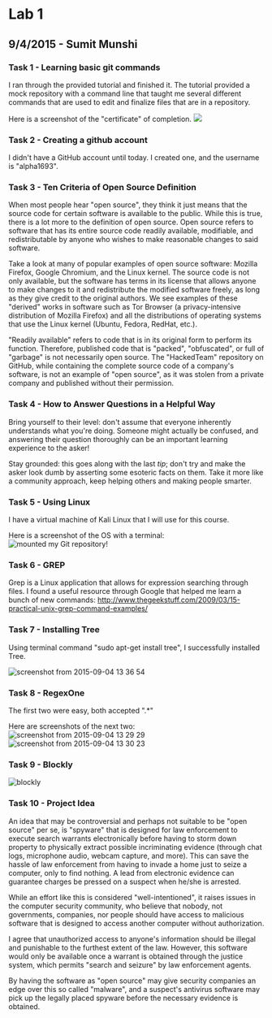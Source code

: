 # Lab 1
## 9/4/2015 - Sumit Munshi

### Task 1 - Learning basic git commands
I ran through the provided tutorial and finished it.  The tutorial provided a mock repository with a command line that taught me several different commands that are used to edit and finalize files that are in a repository.

Here is a screenshot of the "certificate" of completion.
![](https://cloud.githubusercontent.com/assets/14128808/9688971/9ba22df0-5300-11e5-8d06-1c97bb3c5539.png)

### Task 2 - Creating a github account
I didn't have a GitHub account until today.  I created one, and the username is "alpha1693".

### Task 3 - Ten Criteria of Open Source Definition
When most people hear "open source", they think it just means that the source code for certain software is available to the public.  While this is true, there is a lot more to the definition of open source.  Open source refers to software that has its entire source code readily available, modifiable, and redistributable by anyone who wishes to make reasonable changes to said software. 

Take a look at many of popular examples of open source software: Mozilla Firefox, Google Chromium, and the Linux kernel.  The source code is not only available, but the software has terms in its license that allows anyone to make changes to it and redistribute the modified software freely, as long as they give credit to the original authors.  We see examples of these "derived" works in software such as Tor Browser (a privacy-intensive distribution of Mozilla Firefox) and all the distributions of operating systems that use the Linux kernel (Ubuntu, Fedora, RedHat, etc.).

"Readily available" refers to code that is in its original form to perform its function.  Therefore, published code that is "packed", "obfuscated", or full of "garbage" is not necessarily open source.
The "HackedTeam" repository on GitHub, while containing the complete source code of a company's software, is not an example of "open source", as it was stolen from a private company and published without their permission.

### Task 4 - How to Answer Questions in a Helpful Way
Bring yourself to their level: don't assume that everyone inherently understands what you're doing.  Someone might actually be confused, and answering their question thoroughly can be an important learning experience to the asker!

Stay grounded: this goes along with the last *tip*; don't try and make the asker look dumb by asserting some esoteric facts on them.  Take it more like a community approach, keep helping others and making people smarter.

### Task 5 - Using Linux
I have a virtual machine of Kali Linux that I will use for this course.

Here is a screenshot of the OS with a terminal:
![mounted my Git repository!](https://cloud.githubusercontent.com/assets/14128808/9690059/2485569a-5308-11e5-9d96-eead2d71bf65.png)

### Task 6 - GREP
Grep is a Linux application that allows for expression searching through files.  I found a useful resource through Google that helped me learn a bunch of new commands: http://www.thegeekstuff.com/2009/03/15-practical-unix-grep-command-examples/

### Task 7 - Installing Tree
Using terminal command "sudo apt-get install tree", I successfully installed Tree.

![screenshot from 2015-09-04 13 36 54](https://cloud.githubusercontent.com/assets/14128808/9690425/4a296a24-530a-11e5-9489-d449dec55fd8.png)

### Task 8 - RegexOne

The first two were easy, both accepted ".*"

Here are screenshots of the next two:
![screenshot from 2015-09-04 13 29 29](https://cloud.githubusercontent.com/assets/14128808/9690243/2a8c2d74-5309-11e5-8180-3c681d56a0da.png)
![screenshot from 2015-09-04 13 30 23](https://cloud.githubusercontent.com/assets/14128808/9690244/2a95e850-5309-11e5-9dd6-91d8752d8cfc.png)

### Task 9 - Blockly
![blockly](https://cloud.githubusercontent.com/assets/14128808/9740624/ad6f2b84-5623-11e5-9e09-29c2ae6f6c7c.png)

### Task 10 - Project Idea

An idea that may be controversial and perhaps not suitable to be "open source" per se, is "spyware" that is designed for law enforcement to execute search warrants electronically before having to storm down property to physically extract possible incriminating evidence (through chat logs, microphone audio, webcam capture, and more).  This can save the hassle of law enforcement from having to invade a home just to seize a computer, only to find nothing.  A lead from electronic evidence can guarantee charges be pressed on a suspect when he/she is arrested.

While an effort like this is considered "well-intentioned", it raises issues in the computer security community, who believe that nobody, not governments, companies, nor people should have access to malicious software that is designed to access another computer without authorization.

I agree that unauthorized access to anyone's information should be illegal and punishable to the furthest extent of the law.  However, this software would only be available once a warrant is obtained through the justice system, which permits "search and seizure" by law enforcement agents.

By having the software as "open source" may give security companies an edge over this so called "malware", and a suspect's antivirus software may pick up the legally placed spyware before the necessary evidence is obtained.  




